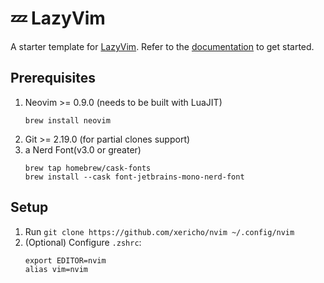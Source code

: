 # 💤 LazyVim

A starter template for [LazyVim](https://github.com/LazyVim/LazyVim).
Refer to the [documentation](https://lazyvim.github.io/installation) to get started.

## Prerequisites
1. Neovim >= 0.9.0 (needs to be built with LuaJIT)
    ```
    brew install neovim
    ```
1. Git >= 2.19.0 (for partial clones support)
1. a Nerd Font(v3.0 or greater)
    ```
    brew tap homebrew/cask-fonts
    brew install --cask font-jetbrains-mono-nerd-font
    ```

## Setup
1. Run `git clone https://github.com/xericho/nvim ~/.config/nvim`
1. (Optional) Configure `.zshrc`:
   ```
   export EDITOR=nvim
   alias vim=nvim
   ```
